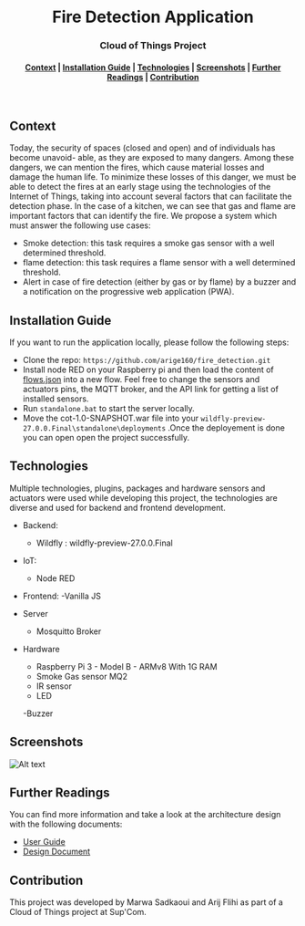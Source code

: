 <h1 align="center">
  <br>
Fire Detection Application
</h1>
<h3 align="center">
Cloud of Things Project
</h3>
<div align="center">
  <h4>
    <a href="#Context">Context</a> |
    <a href="#Installation-Guide">Installation Guide</a> |
    <a href="#Technologies">Technologies</a> |
   <a href="#Screenshots">Screenshots</a> |
    <a href="#Further-Readings">Further Readings</a> |
    <a href="#Contribution">Contribution</a>
  </h4>
</div>
<br>

## Context
Today, the security of spaces (closed and open) and of individuals has become unavoid-
able, as they are exposed to many dangers. Among these dangers, we can mention the
fires, which cause material losses and damage the human life.
To minimize these losses of this danger, we must be able to detect the fires at an early
stage using the technologies of the Internet of Things, taking into account several factors
that can facilitate the detection phase.
In the case of a kitchen, we can see that gas and flame are important factors that can
identify the fire.
We propose a system which must answer the following use cases:
- Smoke detection: this task requires a smoke gas sensor with a well determined threshold.
- flame detection: this task requires a flame sensor with a well determined threshold.
- Alert in case of fire detection (either by gas or by flame) by a buzzer and a notification on
the progressive web application (PWA).
## Installation Guide
If you want to run the application locally, please follow the following steps: 
- Clone the repo: `https://github.com/arige160/fire_detection.git`
- Install node RED on your Raspberry pi and then load the content of [flows.json](./iot/flows.JSON) into a new flow. Feel free to change the sensors and actuators pins, the MQTT broker, and the API link for getting a list of installed sensors.
- Run `standalone.bat` to start the server locally.
- Move the cot-1.0-SNAPSHOT.war file into your `wildfly-preview-27.0.0.Final\standalone\deployments` .Once the deployement is done you can open open the project successfully.

## Technologies
Multiple technologies, plugins, packages and hardware sensors and actuators were used while developing this project, the technologies are diverse and used for backend and frontend development.
- Backend:
  - Wildfly : wildfly-preview-27.0.0.Final
- IoT:
  - Node RED
- Frontend:
  -Vanilla JS
- Server
  - Mosquitto Broker
- Hardware
  - Raspberry Pi 3 - Model B - ARMv8 With 1G RAM
  - Smoke Gas sensor MQ2
  - IR sensor
  - LED
  
  -Buzzer
## Screenshots
![Alt text](./imgs/application.png)
## Further Readings
You can find more information and take a look at the architecture design with the following documents:
-  [User Guide](docs/scope%20statement.pdf)
-  [Design Document](docs/Design%20Document.pdf)
## Contribution
This project was developed by Marwa Sadkaoui and Arij Flihi as part of a Cloud of Things project at Sup'Com.


